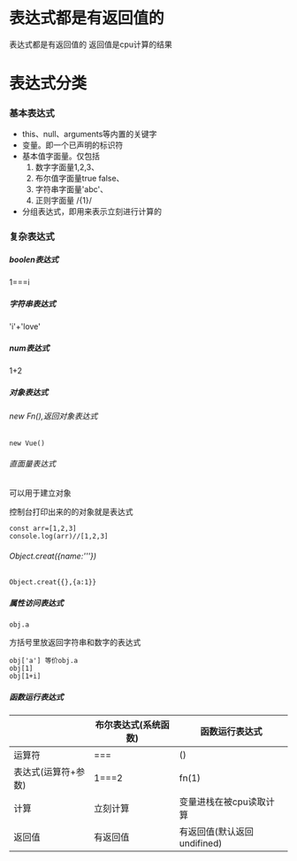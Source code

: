 
# 表达式都是有返回值的

表达式都是有返回值的 返回值是cpu计算的结果

# 表达式分类
### 基本表达式

* this、null、arguments等内置的关键字
* 变量。即一个已声明的标识符
* 基本值字面量。仅包括
  1. 数字字面量1,2,3、
  2. 布尔值字面量true false、
  3. 字符串字面量'abc'、
  4. 正则字面量 /{1}/
* 分组表达式，即用来表示立刻进行计算的

### 复杂表达式

##### boolen表达式

  1===i

##### 字符串表达式 

'i'+'love'

##### num表达式

1+2

##### 对象表达式

###### new Fn(),返回对象表达式

```
new Vue()
```
###### 直面量表达式 

可以用于建立对象

控制台打印出来的的对象就是表达式

```
const arr=[1,2,3]
console.log(arr)//[1,2,3]
```


###### Object.creat({name:'''})

```
Object.creat{{},{a:1}}
```


##### 属性访问表达式

```
obj.a
```
方括号里放返回字符串和数字的表达式
```
obj['a'] 等价obj.a
obj[1]
obj[1+i]
```

##### 函数运行表达式

||布尔表达式(系统函数)|函数运行表达式|
|---|---|---|
|运算符| === |()|
|表达式(运算符+参数)|1===2|fn(1)|
|计算|立刻计算|变量进栈在被cpu读取计算|
|返回值|有返回值|有返回值(默认返回undifined)|


